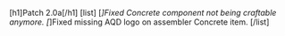 [h1]Patch 2.0a[/h1]
[list]
[*]Fixed Concrete component not being craftable anymore.
[*]Fixed missing AQD logo on assembler Concrete item.
[/list]